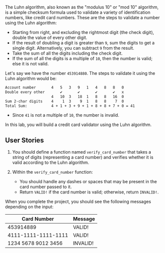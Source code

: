 The Luhn algorithm, also known as the "modulus 10" or "mod 10" algorithm, is a simple checksum formula used to validate a variety of identification numbers, like credit card numbers. These are the steps to validate a number using the Luhn algorithm:
- Starting from right, and excluding the rightmost digit (the check digit), double the value of every other digit.
- If the result of doubling a digit is greater than `9`, sum the digits to get a single digit. Alternatively, you can subtract `9` from the result.
- Take the sum of all the digits including the check digit.
- If the sum of all the digits is a multiple of `10`, then the number is valid; else it is not valid.

Let's say we have the number `453914880`. The steps to validate it using the Luhn algorithm would be:

```md
Account number       4   5   3   9   1   4   8   8   0   
Double every other       ✔       ✔       ✔       ✔   x 
                     4   10  3   18  1   8   8   16  0  
Sum 2-char digits    4    1  3    9  1   8   8    7  0
Total Sum:           4 + 1 + 3 + 9 + 1 + 8 + 8 + 7 + 0 = 41
```

- Since `41` is not a multiple of `10`, the number is invalid.

In this lab, you will build a credit card validator using the Luhn algorithm.

## User Stories

1. You should define a function named `verify_card_number` that takes a string of digits (representing a card number) and verifies whether it is valid according to the Luhn algorithm.

2. Within the `verify_card_number` function:

   - You should handle any dashes or spaces that may be present in the card number passed to it.
   - Return `VALID!` if the card number is valid; otherwise, return `INVALID!`.

When you complete the project, you should see the following messages depending on the input:

| Card Number         | Message  |
| ------------------- | -------- |
| 453914889           | VALID!   |
| 4111-1111-1111-1111 | VALID!   |
| 1234 5678 9012 3456 | INVALID! |
